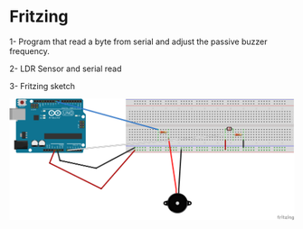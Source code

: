 # Fritzing	 
 
 
1- Program that read a byte from serial and adjust the passive buzzer frequency.

2- LDR Sensor and serial read 
	
3- Fritzing sketch
	
![Sketch](./sketch.png)



